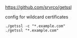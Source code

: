 https://github.com/srvrco/getssl

config for wildcard certificates

```
./getssl -c "*.example.com"
./getssl "*.example.com"
```
